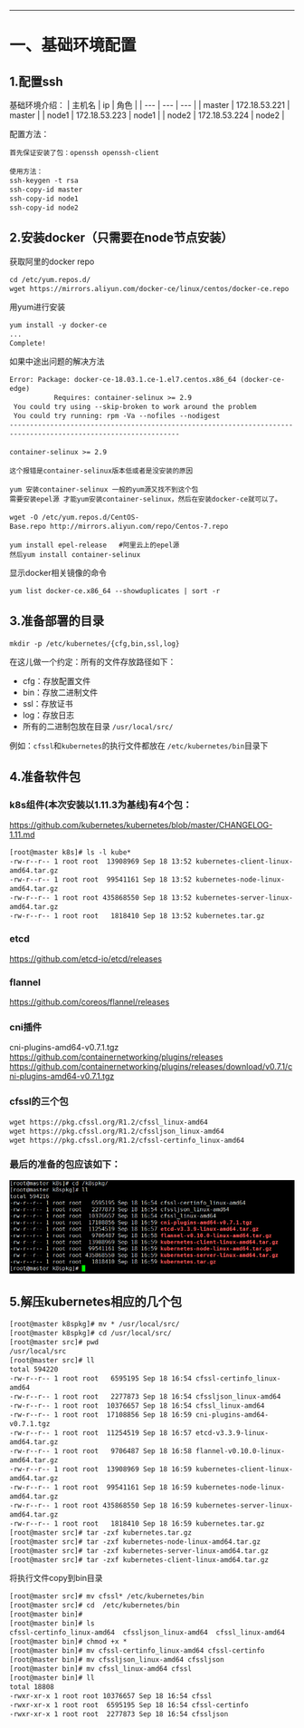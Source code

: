 
<!-- toc --> 

* * * * *
# 一、基础环境配置
## 1.配置ssh

基础环境介绍：
| 主机名   | ip   | 角色   |
| --- | --- | --- |
|   master | 172.18.53.221    | master   |
|   node1 | 172.18.53.223   |  node1  |
|   node2 |  172.18.53.224  |  node2  |

配置方法：
```
首先保证安装了包：openssh openssh-client 

使用方法：
ssh-keygen -t rsa
ssh-copy-id master   
ssh-copy-id node1
ssh-copy-id node2
```
## 2.安装docker（只需要在node节点安装）
获取阿里的docker repo
```
cd /etc/yum.repos.d/
wget https://mirrors.aliyun.com/docker-ce/linux/centos/docker-ce.repo
 ```
 用yum进行安装
 ```
yum install -y docker-ce
...
Complete!
 ```

如果中途出问题的解决方法
```
Error: Package: docker-ce-18.03.1.ce-1.el7.centos.x86_64 (docker-ce-edge)
           Requires: container-selinux >= 2.9
 You could try using --skip-broken to work around the problem
 You could try running: rpm -Va --nofiles --nodigest
----------------------------------------------------------------------------------------------------------------

container-selinux >= 2.9 

这个报错是container-selinux版本低或者是没安装的原因

yum 安装container-selinux 一般的yum源又找不到这个包
需要安装epel源 才能yum安装container-selinux，然后在安装docker-ce就可以了。

wget -O /etc/yum.repos.d/CentOS-Base.repo http://mirrors.aliyun.com/repo/Centos-7.repo  

yum install epel-release   #阿里云上的epel源
然后yum install container-selinux

```
显示docker相关镜像的命令
```
yum list docker-ce.x86_64 --showduplicates | sort -r
```
 
## 3.准备部署的目录
```
mkdir -p /etc/kubernetes/{cfg,bin,ssl,log}
```
在这儿做一个约定：所有的文件存放路径如下：
* cfg：存放配置文件
* bin：存放二进制文件
* ssl：存放证书
* log：存放日志
* 所有的二进制包放在目录 `/usr/local/src/` 

例如：`cfssl`和`kubernetes`的执行文件都放在 `/etc/kubernetes/bin`目录下

## 4.准备软件包
### k8s组件(本次安装以1.11.3为基线)有4个包：
https://github.com/kubernetes/kubernetes/blob/master/CHANGELOG-1.11.md

```
[root@master k8s]# ls -l kube*
-rw-r--r-- 1 root root  13908969 Sep 18 13:52 kubernetes-client-linux-amd64.tar.gz
-rw-r--r-- 1 root root  99541161 Sep 18 13:52 kubernetes-node-linux-amd64.tar.gz
-rw-r--r-- 1 root root 435868550 Sep 18 13:52 kubernetes-server-linux-amd64.tar.gz
-rw-r--r-- 1 root root   1818410 Sep 18 13:52 kubernetes.tar.gz
```

### etcd
https://github.com/etcd-io/etcd/releases

### flannel
https://github.com/coreos/flannel/releases

### cni插件
cni-plugins-amd64-v0.7.1.tgz
https://github.com/containernetworking/plugins/releases
https://github.com/containernetworking/plugins/releases/download/v0.7.1/cni-plugins-amd64-v0.7.1.tgz

### cfssl的三个包
```
wget https://pkg.cfssl.org/R1.2/cfssl_linux-amd64
wget https://pkg.cfssl.org/R1.2/cfssljson_linux-amd64
wget https://pkg.cfssl.org/R1.2/cfssl-certinfo_linux-amd64
```


### 最后的准备的包应该如下：
![](images/screenshot_1537261211390.png)

## 5.解压kubernetes相应的几个包

```
[root@master k8spkg]# mv * /usr/local/src/
[root@master k8spkg]# cd /usr/local/src/
[root@master src]# pwd
/usr/local/src
[root@master src]# ll
total 594220
-rw-r--r-- 1 root root   6595195 Sep 18 16:54 cfssl-certinfo_linux-amd64
-rw-r--r-- 1 root root   2277873 Sep 18 16:54 cfssljson_linux-amd64
-rw-r--r-- 1 root root  10376657 Sep 18 16:54 cfssl_linux-amd64
-rw-r--r-- 1 root root  17108856 Sep 18 16:59 cni-plugins-amd64-v0.7.1.tgz
-rw-r--r-- 1 root root  11254519 Sep 18 16:57 etcd-v3.3.9-linux-amd64.tar.gz
-rw-r--r-- 1 root root   9706487 Sep 18 16:58 flannel-v0.10.0-linux-amd64.tar.gz
-rw-r--r-- 1 root root  13908969 Sep 18 16:59 kubernetes-client-linux-amd64.tar.gz
-rw-r--r-- 1 root root  99541161 Sep 18 16:59 kubernetes-node-linux-amd64.tar.gz
-rw-r--r-- 1 root root 435868550 Sep 18 16:59 kubernetes-server-linux-amd64.tar.gz
-rw-r--r-- 1 root root   1818410 Sep 18 16:59 kubernetes.tar.gz
[root@master src]# tar -zxf kubernetes.tar.gz 
[root@master src]# tar -zxf kubernetes-node-linux-amd64.tar.gz 
[root@master src]# tar -zxf kubernetes-server-linux-amd64.tar.gz 
[root@master src]# tar -zxf kubernetes-client-linux-amd64.tar.gz 
```

将执行文件copy到bin目录
```
[root@master src]# mv cfssl* /etc/kubernetes/bin
[root@master src]# cd  /etc/kubernetes/bin
[root@master bin]# 
[root@master bin]# ls
cfssl-certinfo_linux-amd64  cfssljson_linux-amd64  cfssl_linux-amd64
[root@master bin]# chmod +x *
[root@master bin]# mv cfssl-certinfo_linux-amd64 cfssl-certinfo
[root@master bin]# mv cfssljson_linux-amd64 cfssljson
[root@master bin]# mv cfssl_linux-amd64 cfssl
[root@master bin]# ll
total 18808
-rwxr-xr-x 1 root root 10376657 Sep 18 16:54 cfssl
-rwxr-xr-x 1 root root  6595195 Sep 18 16:54 cfssl-certinfo
-rwxr-xr-x 1 root root  2277873 Sep 18 16:54 cfssljson
```
